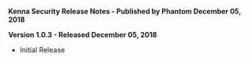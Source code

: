 **Kenna Security Release Notes - Published by Phantom December 05, 2018**


**Version 1.0.3 - Released December 05, 2018**

* Initial Release

